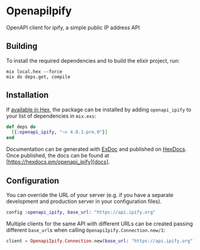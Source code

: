 # OpenapiIpify

OpenAPI client for ipify, a simple public IP address API

## Building

To install the required dependencies and to build the elixir project, run:

```console
mix local.hex --force
mix do deps.get, compile
```

## Installation

If [available in Hex][], the package can be installed by adding `openapi_ipify` to
your list of dependencies in `mix.exs`:

```elixir
def deps do
  [{:openapi_ipify, "~> 4.0.1-pre.0"}]
end
```

Documentation can be generated with [ExDoc][] and published on [HexDocs][]. Once published, the docs can be found at
[https://hexdocs.pm/openapi_ipify][docs].

## Configuration

You can override the URL of your server (e.g. if you have a separate development and production server in your
configuration files).

```elixir
config :openapi_ipify, base_url: "https://api.ipify.org"
```

Multiple clients for the same API with different URLs can be created passing different `base_url`s when calling
`OpenapiIpify.Connection.new/1`:

```elixir
client = OpenapiIpify.Connection.new(base_url: "https://api.ipify.org")
```

[exdoc]: https://github.com/elixir-lang/ex_doc
[hexdocs]: https://hexdocs.pm
[available in hex]: https://hex.pm/docs/publish
[docs]: https://hexdocs.pm/openapi_ipify
